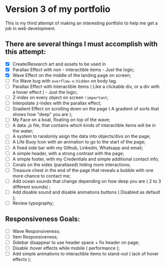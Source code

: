 # Version 3 of my portfolio
This is my third attempt of making an interesting portfolio to help me get a job in web development.
## There are several things I must accomplish with this attempt:
 - [x] Create/Research art and assets to be used in 
 - [x] Parallax Effect with non - interactible items - Just the logic;
 - [x] Wave Effect on the middle of the landing page on screen;
 - [ ] Fix Wave bug with `overflow-x:hidden` on body tag.
 - [ ] Parallax Effect with Interactible items ( Like a clickable div, or a div with a hover effect ) - Just the logic;
 - [ ] Z-index on every object on screen `!important`;
 - [ ] Interpolate z-index with the parallax effect;
 - [ ] Gradient Effect on scrolling down on the page ( A gradient of sorts that shows how "deep" you are );
 - [ ] My Face on a boat, floating on top of the wave;
 - [ ] A data .js file, that contains which kinds of interactible items will be in the water;
 - [ ] A system to randomly asign the data into objects/divs on the page;
 - [ ] A Life Buoy Icon with an animation to go to the start of the page;
 - [ ] A fixed side bar with my Github, Linkedin, Whatsapp and email;
 - [ ] A simple header, with a strong contrast with the page;
 - [ ] A simple footer, with my Credentials and simple additional contact info;
 - [ ] Corals on the sides (parallaxed) hiding more interactions;
 - [ ] Treasure chest in the end of the page that reveals a bubble with one more chance to contact me;
 - [ ] Add ocean sounds that change depending on how deep you are ( 2 to 3 different sounds) ;
 - [ ] Add disable sound and disable animations buttons ( Disabled as default );
 - [ ] Review typography;
## Responsiveness Goals:
 - [ ] Wave Responsiveness;
 - [ ] Item Responsiveness;
 - [ ] Sidebar disappear to use header space + fix header on page;
 - [ ] Disable :hover effects while mobile ( performance );
 - [ ] Add simple animations to interactible items to stand-out ( lack of hover effects );